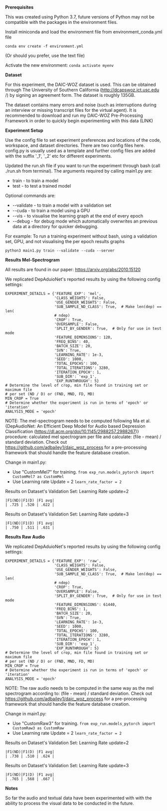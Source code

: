 **Prerequisites**

This was created using Python 3.7, future versions of Python may not be compatible with the packages in the environment files. 

Install miniconda and load the environment file from environment_conda.yml file

`conda env create -f environment.yml`

(Or should you prefer, use the text file)

Activate the new environment: `conda activate myenv`

**Dataset**

For this experiment, the DAIC-WOZ dataset is used. This can be obtained
 through The University of Southern California (http://dcapswoz.ict.usc.edu
 /) by signing an agreement form. The dataset is roughly 135GB. 
 
 The dataset contains many errors and noise (such as interruptions during an
  interview or missing transcript files for the virtual agent). It is
   recommended to download and run my DAIC-WOZ Pre-Processing Framework in
    order to quickly begin experimenting with this data (LINK)

**Experiment Setup**

Use the config file to set experiment preferences and locations of the code, workspace, and dataset directories. There are two config files here. config.py is usually used as a template and further config files are added with the suffix '_1', '_2' etc for different experiments. 

Updated the run.sh file if you want to run the experiment through bash (call
 ./run.sh from terminal). The arguments required by calling main1.py
  are: 
 - train - to train a model 
- test - to test a trained model

Optional commands are: 
- --validate - to train a model with a validation set
- --cuda - to train a model using a GPU
- --vis - to visualise the learning graph at the end of every epoch
- --debug - for debug mode which automatically overwrites an previous data at
  a directory for quicker debugging. 

For example: To run a training experiment without bash, using a validation
 set, GPU, and not visualising the per epoch results graphs
 
 `python3 main1.py train --validate --cuda --server`
 
**Results Mel-Spectrogram**

All results are found in our paper: https://arxiv.org/abs/2010.15120

We replicated DepAduioNet's reported results by using the following config settings:
```
EXPERIMENT_DETAILS = {'FEATURE_EXP': 'mel',
                      'CLASS_WEIGHTS': False,
                      'USE_GENDER_WEIGHTS': False,
                      'SUB_SAMPLE_ND_CLASS': True,  # Make len(dep) == len(
                      # ndep)
                      'CROP': True,
                      'OVERSAMPLE': False,
                      'SPLIT_BY_GENDER': True,  # Only for use in test mode
                      'FEATURE_DIMENSIONS': 120,
                      'FREQ_BINS': 40,
                      'BATCH_SIZE': 20,
                      'SVN': True,
                      'LEARNING_RATE': 1e-3,
                      'SEED': 1000,
                      'TOTAL_EPOCHS': 100,
                      'TOTAL_ITERATIONS': 3280,
                      'ITERATION_EPOCH': 1,
                      'SUB_DIR': 'exp_1',
                      'EXP_RUNTHROUGH': 5}
# Determine the level of crop, min file found in training set or maximum file
# per set (ND / D) or (FND, MND, FD, MD)
MIN_CROP = True
# Determine whether the experiment is run in terms of 'epoch' or 'iteration'
ANALYSIS_MODE = 'epoch'
```

NOTE: The mel-spectrogram needs to be computed following Ma et al. {DepAudioNet: An Efficient Deep Model for Audio based Depression Classification (https://dl.acm.org/doi/10.1145/2988257.2988267)} procedure: calculated mel spectrogram per file and calculate: (file - mean) / standard deviation. Check out https://github.com/adbailey1/daic_woz_process for a pre-processing framework that should handle the feature database creation.

Change in main1.py:
- Use "CustomMel7" for training.
`from exp_run.models_pytorch import CustomMel7 as CustomMel`
- Use Learning rate Update = 2
`learn_rate_factor = 2`

Results on Dataset's Validation Set:  Learning Rate update=2
```
|F1(ND)|F1(D) |F1 avg|
| .725 | .520 | .622 |
```

Results on Dataset's Validation Set:  Learning Rate update=3
```
|F1(ND)|F1(D) |F1 avg|
| .750 | .511 | .631 | 
```


**Results Raw Audio**

We replicated DepAduioNet's reported results by using the following config settings:
```
EXPERIMENT_DETAILS = {'FEATURE_EXP': 'raw',
                      'CLASS_WEIGHTS': False,
                      'USE_GENDER_WEIGHTS': False,
                      'SUB_SAMPLE_ND_CLASS': True,  # Make len(dep) == len(
                      # ndep)
                      'CROP': True,
                      'OVERSAMPLE': False,
                      'SPLIT_BY_GENDER': True,  # Only for use in test mode
                      'FEATURE_DIMENSIONS': 61440,
                      'FREQ_BINS': 1,
                      'BATCH_SIZE': 20,
                      'SVN': True,
                      'LEARNING_RATE': 1e-3,
                      'SEED': 1000,
                      'TOTAL_EPOCHS': 100,
                      'TOTAL_ITERATIONS': 3280,
                      'ITERATION_EPOCH': 1,
                      'SUB_DIR': 'exp_1',
                      'EXP_RUNTHROUGH': 5}
# Determine the level of crop, min file found in training set or maximum file
# per set (ND / D) or (FND, MND, FD, MD)
MIN_CROP = True
# Determine whether the experiment is run in terms of 'epoch' or 'iteration'
ANALYSIS_MODE = 'epoch'
```

NOTE: The raw audio needs to be computed in the same way as the mel spectrogram according to: (file - mean) / standard deviation. Check out https://github.com/adbailey1/daic_woz_process for a pre-processing framework that should handle the feature database creation.

Change in main1.py:
- Use "CustomRaw3" for training.
`from exp_run.models_pytorch import CustomRaw3 as CustomRaw`
- Use Learning rate Update = 2
`learn_rate_factor = 2`

Results on Dataset's Validation Set:  Learning Rate update=2 
```
|F1(ND)|F1(D) |F1 avg|
| .738 | .510 | .624 |
```

Results on Dataset's Validation Set:  Learning Rate update=3
```
|F1(ND)|F1(D) |F1 avg|
| .765 | .568 | .667 | 
```

**Notes**

So far the audio and textual data have been experimented with with the
 ability to process the visual data to be conducted in the future.  

